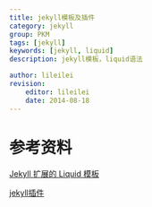 ```yaml
---
title: jekyll模板及插件
category: jekyll
group: PKM
tags: [jekyll]
keywords: [jekyll, liquid]
description: jekyll模板，liquid语法

author: lileilei
revision:
    editor: lileilei
    date: 2014-08-18
---
```


# 

# 参考资料

[Jekyll 扩展的 Liquid 模板](http://havee.me/internet/2013-07/jekyll-liquid-extensions.html)

[jekyll插件](http://jekyll.bootcss.com/docs/plugins/)